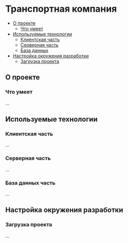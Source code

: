 # Транспортная компания

* [О проекте](#AboutProject)
  * [Что умеет](#WhatCan)
* [Используемые технологии](#TechnologiesUsed)
  * [Клиентская часть](#ClientSide)
  * [Серверная часть](#ServerSide)
  * [База данных](#DataBase)
* [Настройка окружения разработки](#SettingDevelopmentEnvironment)
  * [Загрузка проекта](#LoadProject)

<a id="AboutProject"></a>

## О проекте

<a id="WhatCan"></a>

### Что умеет
...

<a id="TechnologiesUsed"></a>

## Используемые технологии

<a id="ClientSide"></a>

### Клиентская часть
...

<a id="ServerSide"></a>

### Серверная часть
...

<a id="DataBase"></a>

### База данных часть
...

<a id="SettingDevelopmentEnvironment"></a>

## Настройка окружения разработки

<a id="LoadProject"></a>

### Загрузка проекта

...